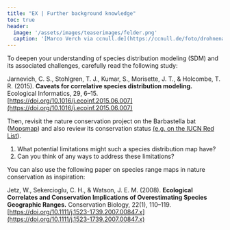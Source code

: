 ```yaml
---
title: "EX | Further background knowledge"
toc: true
header:
  image: '/assets/images/teaserimages/felder.png'
  caption: '[Marco Verch via ccnull.de](https://ccnull.de/foto/drohnenaufnahme-von-landwirtschaftlichen-feldern-mit-geometrischen-mustern/1105470). [CC-BY 2.0](https://creativecommons.org/licenses/by/2.0/de/). Image cropped.'
---
```


<!--
This is an optional exercise intended for advanced course participants.
{: .notice--warning}
-->


To deepen your understanding of species distribution modeling (SDM) and its associated challenges, carefully read the following study:

Jarnevich, C. S., Stohlgren, T. J., Kumar, S., Morisette, J. T., & Holcombe, T. R. (2015). **Caveats for correlative species distribution modeling.** Ecological Informatics, 29, 6–15. [https://doi.org/10.1016/j.ecoinf.2015.06.007](https://doi.org/10.1016/j.ecoinf.2015.06.007)


Then, revisit the nature conservation project on the Barbastella bat ([Mopsmap]( https://map.mopsfledermaus.de/mopsmap)) and also review its conservation status [(e.g. on the IUCN Red List]( https://www.iucnredlist.org/)).

1.	What potential limitations might such a species distribution map have?
1.	Can you think of any ways to address these limitations?

You can also use the following paper on species range maps in nature conservation as inspiration:

Jetz, W., Sekercioglu, C. H., & Watson, J. E. M. (2008). **Ecological Correlates and Conservation Implications of Overestimating Species Geographic Ranges.** Conservation Biology, 22(1), 110–119. [https://doi.org/10.1111/j.1523-1739.2007.00847.x](https://doi.org/10.1111/j.1523-1739.2007.00847.x)
